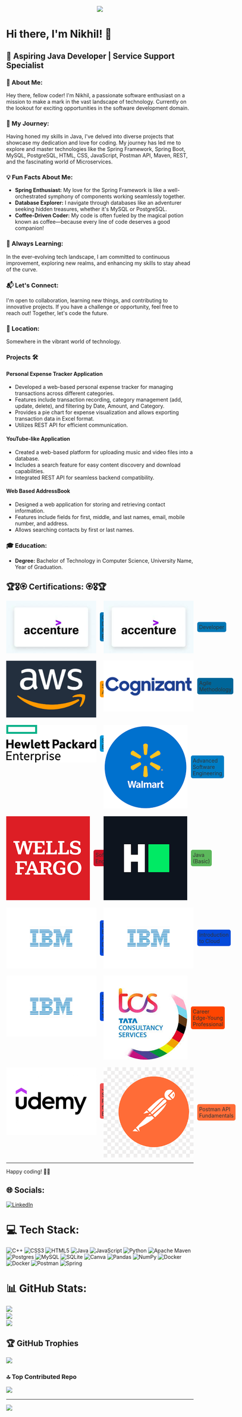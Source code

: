 <!-- Header with Gifs -->
<p align="center">
  <img src="nature-landscape-background GIFS.gif" width="800px">
</p>

# Hi there, I'm Nikhil! 👋

## 🚀 Aspiring Java Developer | Service Support Specialist

### 💫 About Me:
Hey there, fellow coder! I'm Nikhil, a passionate software enthusiast on a mission to make a mark in the vast landscape of technology. Currently on the lookout for exciting opportunities in the software development domain.

### 🌱 My Journey:
Having honed my skills in Java, I've delved into diverse projects that showcase my dedication and love for coding. My journey has led me to explore and master technologies like the Spring Framework, Spring Boot, MySQL, PostgreSQL, HTML, CSS, JavaScript, Postman API, Maven, REST, and the fascinating world of Microservices.

### 💡 Fun Facts About Me:
- **Spring Enthusiast:** My love for the Spring Framework is like a well-orchestrated symphony of components working seamlessly together.
- **Database Explorer:** I navigate through databases like an adventurer seeking hidden treasures, whether it's MySQL or PostgreSQL.
- **Coffee-Driven Coder:** My code is often fueled by the magical potion known as coffee—because every line of code deserves a good companion!

### 🚀 Always Learning:
In the ever-evolving tech landscape, I am committed to continuous improvement, exploring new realms, and enhancing my skills to stay ahead of the curve.

### 📬 Let's Connect:
I'm open to collaboration, learning new things, and contributing to innovative projects. If you have a challenge or opportunity, feel free to reach out! Together, let's code the future.

### 📍 Location:
Somewhere in the vibrant world of technology.

### Projects 🛠️

#### Personal Expense Tracker Application
- Developed a web-based personal expense tracker for managing transactions across different categories.
- Features include transaction recording, category management (add, update, delete), and filtering by Date, Amount, and Category.
- Provides a pie chart for expense visualization and allows exporting transaction data in Excel format.
- Utilizes REST API for efficient communication.

#### YouTube-like Application
- Created a web-based platform for uploading music and video files into a database.
- Includes a search feature for easy content discovery and download capabilities.
- Integrated REST API for seamless backend compatibility.

#### Web Based AddressBook
- Designed a web application for storing and retrieving contact information.
- Features include fields for first, middle, and last names, email, mobile number, and address.
- Allows searching contacts by first or last names.

### 🎓 Education:
- **Degree:** Bachelor of Technology in Computer Science, University Name, Year of Graduation.

## 🏆🎖️🏵️ Certifications: 🏵️🎖️🏆

<section id="certificates" style="display: flex; flex-wrap: wrap; gap: 20px;">

<div class="certificate" style="flex: 0 0 calc(50% - 10px); max-width: calc(50% - 10px);">
    <a href="Certificates/Accenture Coding Development and Advanced North America.pdf" target="_blank" style="display: flex; align-items: center; text-decoration: none; color: #333;">
        <img src="Certificates/Company Logos/Accenture Logo1.jpg" alt="Accenture Logo" class="company-logo">
        <span style="background-color: #0077b5; border-radius: 5px; padding: 5px; display: inline-block; margin-left: 10px;">Coding: Development & Advanced Engineering</span>
    </a>
</div>

<div class="certificate" style="flex: 0 0 calc(50% - 10px); max-width: calc(50% - 10px);">
    <a href="Certificates/Accenture Virtual Developer Program.pdf" target="_blank" style="display: flex; align-items: center; text-decoration: none; color: #333;">
        <img src="Certificates/Company Logos/Accenture Logo1.jpg" alt="Accenture Logo" class="company-logo">
        <span style="background-color: #0077b5; border-radius: 5px; padding: 5px; display: inline-block; margin-left: 10px;">Developer</span>
    </a>
</div>

<div class="certificate" style="flex: 0 0 calc(50% - 10px); max-width: calc(50% - 10px);">
    <a href="Certificates/AWS Solutions Architecture Virtual Program.pdf" target="_blank" style="display: flex; align-items: center; text-decoration: none; color: #333;">
        <img src="Certificates/Company Logos/AWS LOGO1.png" alt="AWS Logo" class="company-logo">
        <span style="background-color: #FF9900; border-radius: 5px; padding: 5px; display: inline-block; margin-left: 10px;">Solutions Architecture</span>
    </a>
</div>

<div class="certificate" style="flex: 0 0 calc(50% - 10px); max-width: calc(50% - 10px);">
    <a href="Certificates/Cognizant  Agile Methodology Virtual Experience.pdf" target="_blank" style="display: flex; align-items: center; text-decoration: none; color: #333;">
        <img src="Certificates/Company Logos/Cognizant_Logo1.png" alt="Cognizant Logo" class="company-logo">
        <span style="background-color: #006699; border-radius: 5px; padding: 5px; display: inline-block; margin-left: 10px;">Agile Methodology</span>
    </a>
</div>

<div class="certificate" style="flex: 0 0 calc(50% - 10px); max-width: calc(50% - 10px);">
    <a href="Certificates/HPE Software Engineering.pdf" target="_blank" style="display: flex; align-items: center; text-decoration: none; color: #333;">
        <img src="Certificates/Company Logos/HPE Logo.png" alt="Hewlett Packard Enterprise Logo" class="company-logo">
        <span style="background-color: #0096D6; border-radius: 5px; padding: 5px; display: inline-block; margin-left: 10px;">Software Engineering</span>
    </a>
</div>

<div class="certificate" style="flex: 0 0 calc(50% - 10px); max-width: calc(50% - 10px);">
    <a href="Certificates/Walmart Software Engineering.pdf" target="_blank" style="display: flex; align-items: center; text-decoration: none; color: #333;">
        <img src="Certificates/Company Logos/Walmart Logo1.png" alt="Walmart Logo" class="company-logo">
        <span style="background-color: #007DC5; border-radius: 5px; padding: 5px; display: inline-block; margin-left: 10px;">Advanced Software Engineering</span>
    </a>
</div>

<div class="certificate" style="flex: 0 0 calc(50% - 10px); max-width: calc(50% - 10px);">
    <a href="Certificates/Wells Fargo Software Engineering.pdf" target="_blank" style="display: flex; align-items: center; text-decoration: none; color: #333;">
        <img src="Certificates/Company Logos/Wells Fargo Logo.png" alt="Wells Fargo Logo" class="company-logo">
        <span style="background-color: #CE1126; border-radius: 5px; padding: 5px; display: inline-block; margin-left: 10px;">Software Engineering</span>
    </a>
</div>

<div class="certificate" style="flex: 0 0 calc(50% - 10px); max-width: calc(50% - 10px);">
    <a href="Certificates/Hacker Rank_java_basic certificate.pdf" target="_blank" style="display: flex; align-items: center; text-decoration: none; color: #333;">
        <img src="Certificates/Company Logos/Hacker Rank Logo.png" alt="Hacker Rank Logo" class="company-logo">
        <span style="background-color: #5CB85C; border-radius: 5px; padding: 5px; display: inline-block; margin-left: 10px;">Java (Basic)</span>
    </a>
</div>

<div class="certificate" style="flex: 0 0 calc(50% - 10px); max-width: calc(50% - 10px);">
    <a href="Certificates/Docker Essentials A Developer Introduction.pdf" target="_blank" style="display: flex; align-items: center; text-decoration: none; color: #333;">
        <img src="Certificates/Company Logos/IBM.png" alt="IBM Logo" class="company-logo">
        <span style="background-color: #054ADA; border-radius: 5px; padding: 5px; display: inline-block; margin-left: 10px;">Docker Essentials A Developer Introduction</span>
    </a>
</div>

<div class="certificate" style="flex: 0 0 calc(50% - 10px); max-width: calc(50% - 10px);">
    <a href="Certificates/Introduction to Cloud by IBM.pdf" target="_blank" style="display: flex; align-items: center; text-decoration: none; color: #333;">
        <img src="Certificates/Company Logos/IBM.png" alt="IBM Logo" class="company-logo">
        <span style="background-color: #054ADA; border-radius: 5px; padding: 5px; display: inline-block; margin-left: 10px;">Introduction to Cloud</span>
    </a>
</div>

<div class="certificate" style="flex: 0 0 calc(50% - 10px); max-width: calc(50% - 10px);">
    <a href="Certificates/SQL and Relational Databases 101.pdf" target="_blank" style="display: flex; align-items: center; text-decoration: none; color: #333;">
        <img src="Certificates/Company Logos/IBM.png" alt="IBM Logo" class="company-logo">
        <span style="background-color: #054ADA; border-radius: 5px; padding: 5px; display: inline-block; margin-left: 10px;">SQL and Relational Databases 101</span>
    </a>
</div>

<div class="certificate" style="flex: 0 0 calc(50% - 10px); max-width: calc(50% - 10px);">
    <a href="Certificates/TCS Young Professional.pdf" target="_blank" style="display: flex; align-items: center; text-decoration: none; color: #333;">
        <img src="Certificates/Company Logos/TCS LOGO1.jpg" alt="TCS LOGO" class="company-logo">
        <span style="background-color: #FF4500; border-radius: 5px; padding: 5px; display: inline-block; margin-left: 10px;">Career Edge-Young Professional</span>
    </a>
</div>

<div class="certificate" style="flex: 0 0 calc(50% - 10px); max-width: calc(50% - 10px);">
    <a href="Certificates/Java and Spring Framework Udemy.pdf" target="_blank" style="display: flex; align-items: center; text-decoration: none; color: #333;">
        <img src="Certificates/Company Logos/Udemy LOGO.jpg" alt="Udemy LOGO" class="company-logo">
        <span style="background-color: #EC5252; border-radius: 5px; padding: 5px; display: inline-block; margin-left: 10px;">Java and Spring Framework for Beginners</span>
    </a>
</div>

<div class="certificate" style="flex: 0 0 calc(50% - 10px); max-width: calc(50% - 10px);">
    <a href="Certificates/PostMan  Certificate.pdf" target="_blank" style="display: flex; align-items: center; text-decoration: none; color: #333;">
        <img src="Certificates/Company Logos/Postman LOGO.png" alt="Postman LOGO" class="company-logo">
        <span style="background-color: #FF6C37; border-radius: 5px; padding: 5px; display: inline-block; margin-left: 10px;">Postman API Fundamentals</span>
    </a>
</div>

<!-- Add more certificate entries as needed -->

</section>


---

Happy coding! 🚀✨


## 🌐 Socials:
[![LinkedIn](https://img.shields.io/badge/LinkedIn-%230077B5.svg?logo=linkedin&logoColor=white)](https://linkedin.com/in/nikhil-patil-308k) 

# 💻 Tech Stack:
![C++](https://img.shields.io/badge/c++-%2300599C.svg?style=for-the-badge&logo=c%2B%2B&logoColor=white) ![CSS3](https://img.shields.io/badge/css3-%231572B6.svg?style=for-the-badge&logo=css3&logoColor=white) ![HTML5](https://img.shields.io/badge/html5-%23E34F26.svg?style=for-the-badge&logo=html5&logoColor=white) ![Java](https://img.shields.io/badge/java-%23ED8B00.svg?style=for-the-badge&logo=openjdk&logoColor=white) ![JavaScript](https://img.shields.io/badge/javascript-%23323330.svg?style=for-the-badge&logo=javascript&logoColor=%23F7DF1E) ![Python](https://img.shields.io/badge/python-3670A0?style=for-the-badge&logo=python&logoColor=ffdd54) ![Apache Maven](https://img.shields.io/badge/Apache%20Maven-C71A36?style=for-the-badge&logo=Apache%20Maven&logoColor=white) ![Postgres](https://img.shields.io/badge/postgres-%23316192.svg?style=for-the-badge&logo=postgresql&logoColor=white) ![MySQL](https://img.shields.io/badge/mysql-%2300000f.svg?style=for-the-badge&logo=mysql&logoColor=white) ![SQLite](https://img.shields.io/badge/sqlite-%2307405e.svg?style=for-the-badge&logo=sqlite&logoColor=white) ![Canva](https://img.shields.io/badge/Canva-%2300C4CC.svg?style=for-the-badge&logo=Canva&logoColor=white) ![Pandas](https://img.shields.io/badge/pandas-%23150458.svg?style=for-the-badge&logo=pandas&logoColor=white) ![NumPy](https://img.shields.io/badge/numpy-%23013243.svg?style=for-the-badge&logo=numpy&logoColor=white) ![Docker](https://img.shields.io/badge/docker-%230db7ed.svg?style=for-the-badge&logo=docker&logoColor=white) ![Docker](https://img.shields.io/badge/docker-%230db7ed.svg?style=for-the-badge&logo=docker&logoColor=white) ![Postman](https://img.shields.io/badge/Postman-FF6C37?style=for-the-badge&logo=postman&logoColor=white) ![Spring](https://img.shields.io/badge/spring-%236DB33F.svg?style=for-the-badge&logo=spring&logoColor=white)
# 📊 GitHub Stats:
![](https://github-readme-stats.vercel.app/api?username=nik308m&theme=nightowl&hide_border=false&include_all_commits=true&count_private=true)<br/>
![](https://github-readme-streak-stats.herokuapp.com/?user=nik308m&theme=nightowl&hide_border=false)<br/>
![](https://github-readme-stats.vercel.app/api/top-langs/?username=nik308m&theme=nightowl&hide_border=false&include_all_commits=true&count_private=true&layout=compact)

## 🏆 GitHub Trophies
![](https://github-profile-trophy.vercel.app/?username=nik308m&theme=radical&no-frame=false&no-bg=true&margin-w=4)

### 🔝 Top Contributed Repo
![](https://github-contributor-stats.vercel.app/api?username=nik308m&limit=5&theme=dark&combine_all_yearly_contributions=true)

---
[![](https://visitcount.itsvg.in/api?id=nik308m&icon=0&color=0)](https://visitcount.itsvg.in)

<!-- Proudly created with GPRM ( https://gprm.itsvg.in ) -->
